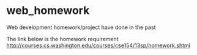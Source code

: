 # web_homework
Web development homework/project have done in the past

The link below is the homework requirement
http://courses.cs.washington.edu/courses/cse154/13sp/homework.shtml

